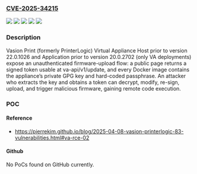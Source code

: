 ### [CVE-2025-34215](https://cve.mitre.org/cgi-bin/cvename.cgi?name=CVE-2025-34215)
![](https://img.shields.io/static/v1?label=Product&message=Print%20Application&color=blue)
![](https://img.shields.io/static/v1?label=Product&message=Print%20Virtual%20Appliance%20Host&color=blue)
![](https://img.shields.io/static/v1?label=Version&message=*%20&color=brightgreen)
![](https://img.shields.io/static/v1?label=Vulnerability&message=CWE-306%20Missing%20Authentication%20for%20Critical%20Function&color=brightgreen)
![](https://img.shields.io/static/v1?label=Vulnerability&message=CWE-321%20Use%20of%20Hard-coded%20Cryptographic%20Key&color=brightgreen)

### Description

Vasion Print (formerly PrinterLogic) Virtual Appliance Host prior to version 22.0.1026 and Application prior to version 20.0.2702 (only VA deployments) expose an unauthenticated firmware-upload flow: a public page returns a signed token usable at va-api/v1/update, and every Docker image contains the appliance’s private GPG key and hard-coded passphrase. An attacker who extracts the key and obtains a token can decrypt, modify, re-sign, upload, and trigger malicious firmware, gaining remote code execution.

### POC

#### Reference
- https://pierrekim.github.io/blog/2025-04-08-vasion-printerlogic-83-vulnerabilities.html#va-rce-02

#### Github
No PoCs found on GitHub currently.

